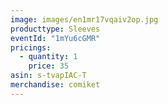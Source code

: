 ```yaml
---
image: images/en1mr17vqaiv2op.jpg
producttype: Sleeves
eventId: "1mYu6cGMR"
pricings:
  - quantity: 1
    price: 35
asin: s-tvapIAC-T
merchandise: comiket
---
```

